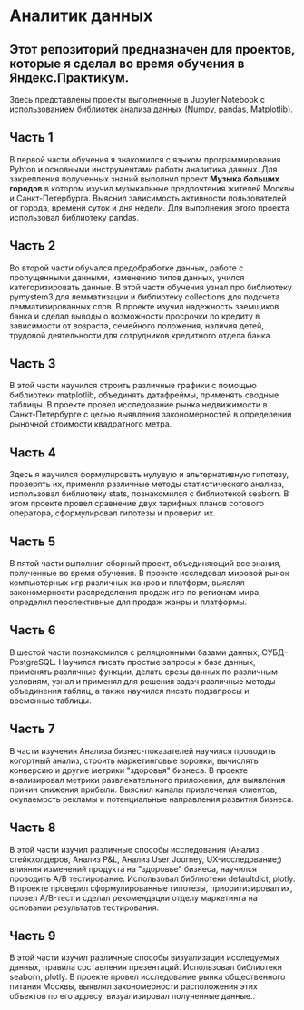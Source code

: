 #  Аналитик данных
## Этот репозиторий предназначен для  проектов, которые я сделал во время обучения в Яндекс.Практикум.

Здесь представлены проекты выполненные в Jupyter Notebook с использованием библиотек анализа данных (Numpy, pandas, Matplotlib).

##  Часть 1
В первой части обучения я знакомился с языком программирования Pyhton и основными инструментами работы аналитика данных. Для закрепления полученных знаний выполнил проект **Музыка больших городов**
в котором изучил музыкальные предпочтения жителей Москвы и Санкт-Петербурга. Выяснил зависимость активности пользователей от города, времени суток и дня недели.
Для выполнения этого проекта использовал библиотеку pandas.

## Часть 2
Во второй части обучался предобработке данных, работе с пропущенными данными, изменению типов данных, учился категоризировать данные. В этой части обучения узнал про библиотеку pymystem3 для лемматизации и библиотеку collections для подсчета лемматизированных слов.
В проекте изучил надежность заемщиков банка и сделал выводы о возможности просрочки по кредиту в зависимости от возраста, семейного положения, наличия детей, трудовой деятельности для сотрудников кредитного отдела банка.

## Часть 3 
В этой части научился строить различные графики с помощью библиотеки matplotlib, объединять датафреймы, применять сводные таблицы.
В проекте провел исследование рынка недвижимости в Санкт-Петербурге с целью выявления закономерностей в определении рыночной стоимости квадратного метра.

## Часть 4  
Здесь я научился формулировать нулувую и альтернативную гипотезу, проверять их, применяя различные методы статистического анализа, использовал библиотеку stats, познакомился с библиотекой seaborn.
В этом проекте провел сравнение двух тарифных планов сотового оператора, сформулировал гипотезы и проверил их.

## Часть 5
В пятой части выполнил сборный проект, объединяющий все знания, полученные во время обучения.
В проекте исследовал мировой рынок компьютерных игр различных жанров и платформ, выявлял закономерности распределения продаж игр по регионам мира, определил перспективные для продаж жанры и платформы.

##  Часть 6
В шестой части познакомился с реляционными базами данных, СУБД-PostgreSQL. Научился писать простые запросы к базе данных, применять различные функции, делать срезы данных по различным условиям, узнал и применял для решения задач различные методы объединения таблиц, а также научился писать подзапросы и временные таблицы.


## Часть 7
В части изучения Анализа бизнес-показателей научился проводить когортный анализ, строить маркетинговые воронки, вычислять конверсию и другие метрики "здоровья" бизнеса.
В проекте анализировал метрики развлекательного приложения, для выявления причин снижения прибыли. Выяснил каналы привлечения клиентов, окупаемость рекламы и потенциальные направления развития бизнеса.

## Часть 8
В этой части изучил различные способы исследования (Анализ стейкхолдеров, Анализ P&L, Анализ User Journey, UX-исследование;) влияния изменений продукта на "здоровье" бизнеса, научился проводить А/В тестирование. Использовал библиотеки defaultdict, plotly.
В проекте проверил сформулированные гипотезы, приоритизировал их, провел A/B-тест и сделал рекомендации отделу маркетинга на основании результатов тестирования.

## Часть 9
В этой части изучил различные способы визуализации исследуемых данных, правила составления презентаций. Использовал библиотеки seaborn, plotly.
В проекте провел исследование рынка общественного питания Москвы, выявлял закономерности расположения этих объектов по его адресу, визуализировал полученные данные..
